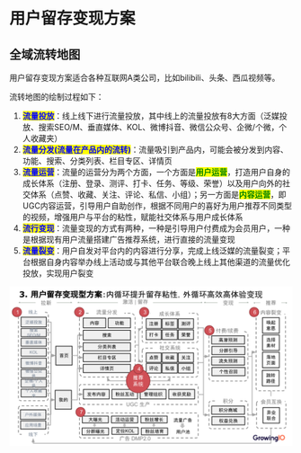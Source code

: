 # 用户留存变现方案

## 全域流转地图

用户留存变现方案适合各种互联网A类公司，比如bilibili、头条、西瓜视频等。

流转地图的绘制过程如下：

1. <mark style="color:blue;">**流量投放**</mark>：线上线下进行流量投放，其中线上的流量投放有8大方面（泛媒投放、搜索SEO/M、垂直媒体、KOL、微博抖音、微信公众号、企微/个微，个人收藏夹）
2. <mark style="color:blue;">**流量分发(流量在产品内的流转)**</mark>：流量吸引到产品内，可能会被分发到内容、功能、搜索、分类列表、栏目专区、详情页
3. <mark style="color:blue;">**流量运营**</mark>：流量的运营分为两个方面，一个方面是<mark style="color:green;">**用户运营**</mark>，打造用户自身的成长体系（注册、登录、测评、打卡、任务、等级、荣誉）以及用户向外的社交体系（点赞、收藏、关注、评论、私信、小组）；另一方面是<mark style="color:green;">**内容运营**</mark>，即UGC内容运营，引导用户自助创作，根据不同用户的喜好为用户推荐不同类型的视频，增强用户与平台的粘性，赋能社交体系与用户成长体系
4. <mark style="color:blue;">**流行变现**</mark>：流量变现的方式有两种，一种是引导用户付费成为会员用户，一种是根据现有用户流量搭建广告推荐系统，进行直接的流量变现
5. <mark style="color:blue;">**流量裂变**</mark>：用户自发对平台内的内容进行分享，完成上线泛媒的流量裂变；平台根据自身内容举办线上活动或与其他平台联合晚上线上其他渠道的流量优化投放，实现用户裂变

![流转地图](<../../.gitbook/assets/1个亿解决方案框架3.0-1103.pptx (3).png>)

